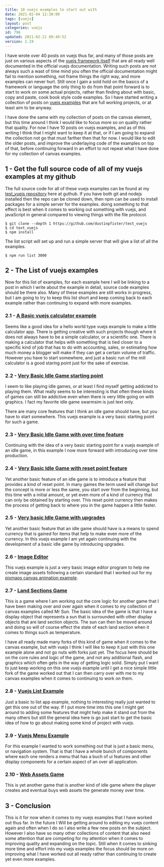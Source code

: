 ```yaml
---
title: 10 vuejs examples to start out with
date: 2021-02-04 12:30:00
tags: [vuejs]
layout: post
categories: vuejs
id: 796
updated: 2021-02-21 09:49:52
version: 1.19
---
```


I have wrote over 40 posts on vuejs thus far, and many of those posts are just on various aspects of the [vuejs framework itself](/2021/02/05/vuejs/) that are all ready well documented in the official vuejs documentation. Writing such posts are not always such a wast of time mind you often the official documentation might fail to mention something, not frame things the right way, and more examples can never hurt. Still once I gain a sold hold on the basics of a framework or language the only thing to do from that point forward is to start to work on some actual projects, rather than finding about with basic, copy and paste, cook book style code examples. So I have started writing a collection of posts on [vuejs examples](https://vuejsexamples.com/) that are full working projects, or at least aim to be anyway.

I have done the same with my collection of posts on the canvas element, but this time around I think I would like to focus more so on quality rather that quality. For now I have 10 posts on vuejs examples, and as of this writing I think that I might want to keep it at that, or if I am going to expand the collection not go that must farther then that for now. I would like to edit the older posts, and improve the underlaying code of the examples on top of that, before continuing forward in an effort to not repeat what I have done for my collection of canvas examples.

<!-- more -->

## 1 - Get the full source code of all of my vuejs examples at my github

The full source code for all of these vuejs examples can be found at my [test\_vuejs repository](https://github.com/dustinpfister/test_vuejs) here at guthub. If you have both git and nodejs installed then the repo can be cloned down, then npm can be used to install packages for a simple server for the examples. doing something to that effect is best when it comes to working out something with vuejs, and javaScript in general compared to viewing things with the file protocol.

```
$ git clone --depth 1 https://github.com/dustinpfister/test_vuejs
$ cd text_vuejs
$ npm install
```

The list script will set up and run a simple server that will give a list of all the examples.

```
$ npm run list 3000
```

## 2 - The List of vuejs examples

Now for this list of examples, for each example here I will be linking to a post in which I write about the example in detail, source code examples should be there also. Many of these examples are still works in progress, but I am going to try to keep this list short and keep coming back to each example rather than continuing to expand with more examples.

### 2.1 - [A Basic vuejs calculator example](/2020/02/14/vuejs-example-calculator)

Seems like a good idea for a hello world type vuejs example to make a little calculator app. There is getting creative with such projects though where it does not always have to be a simple calculator, or a scientific one. There is making a calculator that helps with something that is tied closer to a specific kind of job that has to do with accounting, sales, or estimating how much money a blogger will make if they can get a certain volume of traffic. However you have to start somewhere, and just a basic run of the mill calculator is a good staring point just for the sake of exercise.

### 2.2 - [Very Basic Idle Game starting point](/2021/01/25/vuejs-example-idle-game)

I seem to like playing idle games, or at least I find myself getting addicted to playing them. What really seems to be interesting is that often these kinds of games can still be addictive even when there is very little going on with graphics. I fact my favorite idle game swarmsim is just text only.

There are many core features that I think an idle game should have, but you have to start somewhere. This vuejs example is a very basic starting point for such a game.

### 2.3 - [Very Basic Idle Game with over time feature](/2021/01/26/vuejs-example-idle-game-over-time)

Continuing with the idea of a very basic starting point for a vuejs example of an idle game, in this example I now more forward with introducing over time production.


### 2.4 - [Very Basic Idle Game with reset point feature](/2021/01/28/vuejs-example-idle-game-reset)

Yet another basic feature of an idle game is to introduce a feature that provides a kind of reset point. In many games the term used will change but the concept is more or less the same, you start over from the beginning, but this time with a initial amount, or yet even more of a kind of currency that can only be obtained by starting over. This reset point currency then makes the process of getting back to where you in the game happen a little faster.

### 2.5 - [Very basic Idle Game with upgrades](/2021/01/27/vuejs-example-idle-game-upgrades/)

Yet another basic feature that an idle game should have is a means to spend currency that is gained for items that help to make even more of the currency. In this vuejs example I am yet again continuing with the development of a basic idle game by introducing upgrades.

### 2.6 - [Image Editor](/2020/07/27/vuejs-example-image-edit)

This vuejs example is just a very basic image editor program to help me create image assets following a certain standard that I worked out for my [pixmaps canvas animation example](/2021/01/29).

### 2.7 - [Land Sections Game](/2021/02/02/vuejs-example-land-sections/)

This is a game where I am working out the core logic for another game that I have been making over and over again when it comes to my collection of canvas examples called Mr Sun. The basic idea of the game is that I have a display object that represents a sun that is surrounded with other display objects that are land section objects. The sun can then be moved around and doing so will of course effect the state of each land section when it comes to things such as temperature.

I have all ready made many forks of this kind of game when it comes to the canvas example, but with vuejs I think I will like to keep it just with this one example alone and not go nuts with forks just yet. The focus here should be on the core rules and logic of the game, and not any additional flash, and graphics which often gets in the way of getting logic solid. Simply put I want to just keep working on this one vuejs example until I get a nice simple little fork of the game worked out that I can then carry over with me to my canvas examples when it comes to continuing to work on them.

### 2.8 - [Vuejs List Example](/2020/02/18/vuejs-example-list/)

Just a basic to list app example, nothing to interesting really just wanted to get this one out of the way. If I put more time into this one I might get around to adding some features that might help make it stand out from the many others but still the general idea here is go just start to get the basic idea of how to go about making some kind of project with vuejs.

### 2.9 - [Vuejs Menu Example](/2021/02/01/vuejs-example-menu/)

For this example I wanted to work something out that is just a basic menu, or navigation system. That is that I have a whole bunch of components where each one renders a menu that has a buch of ui features and other display components for a certain aspect of an over all application.

### 2.10 - [Web Assets Game](/2021/02/03/vuejs-example-web-assets/)

This is yet another game that is another kind of idle game where the player creates and eventual buys web assets the generate money over time.

## 3 - Conclusion

This is it for now when it comes to my vuejs examples that I have worked out thus far. In the future I Will be getting around to editing my vuejs content again and often when I do so I also write a few new posts on the subject. However I also have so many other collections of content that also need some attention that are competing for my attention when it comes to improving quality and expanding on the topic. Still when it comes to sinking more time and effort into my vuejs examples the focus should be more on improving what I have worked out all ready rather than continuing to create yet even more examples.
